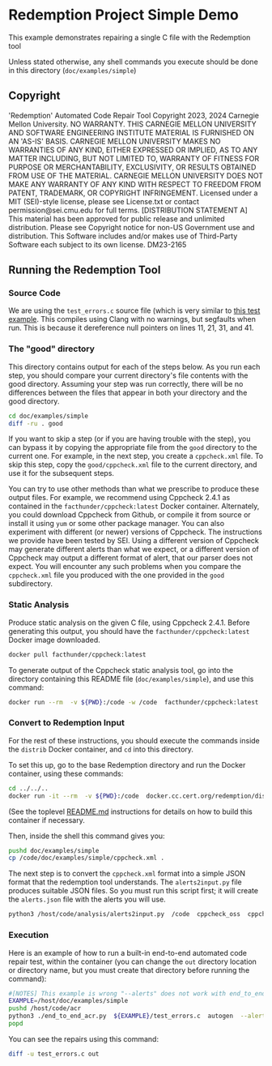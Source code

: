 # Redemption Project Simple Demo

This example demonstrates repairing a single C file with the Redemption tool

Unless stated otherwise, any shell commands you execute should be done in this directory (`doc/examples/simple`)

## Copyright

<legal>
'Redemption' Automated Code Repair Tool
Copyright 2023, 2024 Carnegie Mellon University.
NO WARRANTY. THIS CARNEGIE MELLON UNIVERSITY AND SOFTWARE ENGINEERING
INSTITUTE MATERIAL IS FURNISHED ON AN 'AS-IS' BASIS. CARNEGIE MELLON
UNIVERSITY MAKES NO WARRANTIES OF ANY KIND, EITHER EXPRESSED OR IMPLIED,
AS TO ANY MATTER INCLUDING, BUT NOT LIMITED TO, WARRANTY OF FITNESS FOR
PURPOSE OR MERCHANTABILITY, EXCLUSIVITY, OR RESULTS OBTAINED FROM USE OF
THE MATERIAL. CARNEGIE MELLON UNIVERSITY DOES NOT MAKE ANY WARRANTY OF ANY
KIND WITH RESPECT TO FREEDOM FROM PATENT, TRADEMARK, OR COPYRIGHT
INFRINGEMENT.
Licensed under a MIT (SEI)-style license, please see License.txt or
contact permission@sei.cmu.edu for full terms.
[DISTRIBUTION STATEMENT A] This material has been approved for public
release and unlimited distribution.  Please see Copyright notice for
non-US Government use and distribution.
This Software includes and/or makes use of Third-Party Software each
subject to its own license.
DM23-2165
</legal>

## Running the Redemption Tool
### Source Code

We are using the `test_errors.c` source file (which is very similar to [this test example](../../../code/acr/test/test_errors.c).  This compiles using Clang with no warnings, but segfaults when run.  This is because it dereference null pointers on lines 11, 21, 31, and 41.

### The "good" directory

This directory contains output for each of the steps below. As you run each step, you should compare your current directory's file contents with the good directory. Assuming your step was run correctly, there will be no differences between the files that appear in both your directory and the good directory.

``` sh
cd doc/examples/simple
diff -ru . good
```

If you want to skip a step (or if you are having trouble with the step), you can bypass it by copying the appropriate file from the `good` directory to the current one. For example, in the next step, you create a `cppcheck.xml` file.  To skip this step, copy the `good/cppcheck.xml` file to the current directory, and use it for the subsequent steps.

You can try to use other methods than what we prescribe to produce these output files. For example, we recommend using Cppcheck 2.4.1 as contained in the `facthunder/cppcheck:latest` Docker container. Alternately, you could download Cppcheck from Github, or compile it from source or install it using `yum` or some other package manager.  You can also experiment with different (or newer) versions of Cppcheck.  The instructions we provide have been tested by SEI.  Using a different version of Cppcheck may generate different alerts than what we expect, or a different version of Cppcheck may output a different format of alert, that our parser does not expect.  You will encounter any such problems when you compare the `cppcheck.xml` file you produced with the one provided in the `good` subdirectory.

### Static Analysis

Produce static analysis on the given C file, using Cppcheck 2.4.1.  Before generating this output, you should have the `facthunder/cppcheck:latest` Docker image downloaded.

``` sh
docker pull facthunder/cppcheck:latest
```

To generate output of the Cppcheck static analysis tool, go into the directory containing this README file (`doc/examples/simple`), and use this command:

``` sh
docker run --rm  -v ${PWD}:/code -w /code  facthunder/cppcheck:latest  sh -c 'cppcheck -v --enable="all" --language="c" --force --xml /code/test_errors.c 2> cppcheck.xml'
```

### Convert to Redemption Input

For the rest of these instructions, you should execute the commands inside the `distrib` Docker container, and `cd` into this directory. 

To set this up, go to the base Redemption directory and run the Docker container, using these commands:

``` sh
cd ../../..
docker run -it --rm  -v ${PWD}:/code  docker.cc.cert.org/redemption/distrib  bash
```

(See the toplevel [README.md](../../../README.md) instructions for details on how to build this container if necessary.

Then, inside the shell this command gives you:

``` sh
pushd doc/examples/simple
cp /code/doc/examples/simple/cppcheck.xml .
```

The next step is to convert the `cppcheck.xml` format into a simple JSON format that the redemption tool understands. The `alerts2input.py` file produces suitable JSON files. So you must run this script first; it will create the `alerts.json` file with the alerts you will use.

``` sh
python3 /host/code/analysis/alerts2input.py  /code  cppcheck_oss  cppcheck.xml  alerts.json
```

### Execution

Here is an example of how to run a built-in end-to-end automated code repair test, within the container (you can change the `out` directory location or directory name, but you must create that directory before running the command):

```sh
#[NOTES] This example is wrong "--alerts" does not work with end_to_end_acr.py
EXAMPLE=/host/doc/examples/simple
pushd /host/code/acr
python3 ./end_to_end_acr.py  ${EXAMPLE}/test_errors.c  autogen  --alerts ${EXAMPLE}/alerts.json  --repaired-src ${EXAMPLE}/out
popd
```

You can see the repairs using this command:

```sh
diff -u test_errors.c out
```

